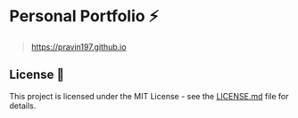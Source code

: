 # Personal Portfolio ⚡️

> https://pravin197.github.io

## License 📄

This project is licensed under the MIT License - see the [LICENSE.md](./LICENSE) file for details.
